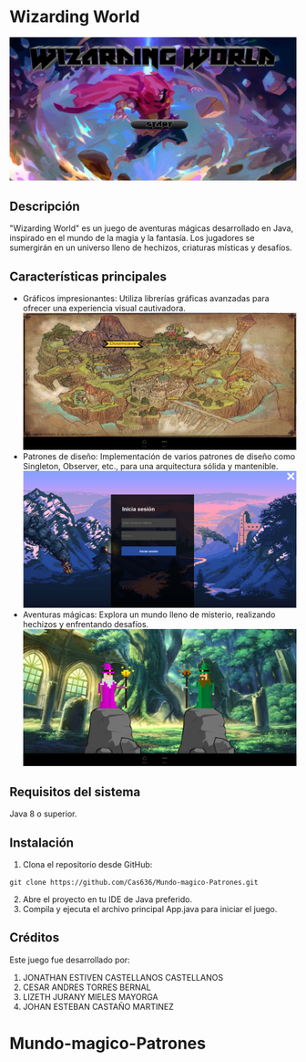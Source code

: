 # Wizarding World
![](/Recursos/img1.png)

## Descripción
"Wizarding World" es un juego de aventuras mágicas desarrollado en Java, inspirado en el mundo de la magia y la fantasía. Los jugadores se sumergirán en un universo lleno de hechizos, criaturas místicas y desafíos.

## Características principales
- Gráficos impresionantes: Utiliza librerías gráficas avanzadas para ofrecer una experiencia visual cautivadora.
![](/Recursos/img4.png)
- Patrones de diseño: Implementación de varios patrones de diseño como Singleton, Observer, etc., para una arquitectura sólida y mantenible.
![](/Recursos/img2.png)
- Aventuras mágicas: Explora un mundo lleno de misterio, realizando hechizos y enfrentando desafíos.
![](/Recursos/img7.png)
## Requisitos del sistema
Java 8 o superior.

## Instalación
1. Clona el repositorio desde GitHub:
```node
git clone https://github.com/Cas636/Mundo-magico-Patrones.git
```
2. Abre el proyecto en tu IDE de Java preferido.
3. Compila y ejecuta el archivo principal App.java para iniciar el juego.

## Créditos
Este juego fue desarrollado por:
1. JONATHAN ESTIVEN CASTELLANOS CASTELLANOS
2. CESAR ANDRES TORRES BERNAL
3. LIZETH JURANY MIELES MAYORGA
4. JOHAN ESTEBAN CASTAÑO MARTINEZ








# Mundo-magico-Patrones

